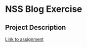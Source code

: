 # NSS Blog Exercise

## Project Description

[Link to assignment](https://github.com/nashville-software-school/front-end-milestones/blob/master/2-the-static-web/exercises/SW_HTML_BLOG.md)